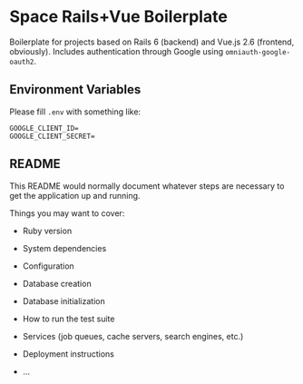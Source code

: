 # Space Rails+Vue Boilerplate

Boilerplate for projects based on Rails 6 (backend) and Vue.js 2.6 (frontend, obviously). Includes authentication through Google using `omniauth-google-oauth2`.

## Environment Variables

Please fill `.env` with something like:

```
GOOGLE_CLIENT_ID=
GOOGLE_CLIENT_SECRET=
```

## README

This README would normally document whatever steps are necessary to get the
application up and running.

Things you may want to cover:

* Ruby version

* System dependencies

* Configuration

* Database creation

* Database initialization

* How to run the test suite

* Services (job queues, cache servers, search engines, etc.)

* Deployment instructions

* ...

